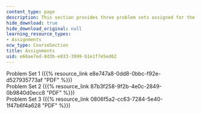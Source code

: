 ```yaml
---
content_type: page
description: This section provides three problem sets assigned for the course.
hide_download: true
hide_download_original: null
learning_resource_types:
- Assignments
ocw_type: CourseSection
title: Assignments
uid: e66ae7ed-8d3b-e833-3999-b1e1f7e5ed62
---
```


Problem Set 1 ({{% resource_link e8e747a8-0dd8-0bbc-f92e-d527935773af "PDF" %}})  
Problem Set 2 ({{% resource_link 87b3f258-9f2b-4e0c-2849-0b9840d0ecc8 "PDF" %}})  
Problem Set 3 ({{% resource_link 0806f5a2-cc63-7284-5e40-1f47b6f4a628 "PDF" %}})